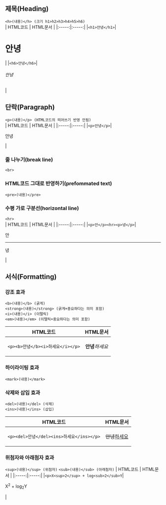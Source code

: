 ## 제목(Heading)
```<h>(내용)</h> (크기 h1>h2>h3>h4>h5>h6)```<br>
| HTML코드 | HTML문서 |
|:-----:|:-----:|
|```<h1>안녕</h1>```|<h1>안녕</h1>|
|```<h6>안녕</h6>```|<h6>안녕</h6>|
<br>

## 단락(Paragraph)
```<p>(내용)</p> (HTML코드의 띄어쓰기 반영 안됨)``` <br>
| HTML코드 | HTML문서 |
|:-----:|:-----:|
|```<p>안녕</p>```|<p>안녕</p>|
<br>

### 줄 나누기(break line) 
```<br>```<br>
### HTML코드 그대로 반영하기(prefommated text)
```<pre>(내용)</pre>```<br>
### 수평 가로 구분선(horizontal line)
```<hr>```<br>
| HTML코드 | HTML문서 |
|:-----:|:-----:|
|```<p>안</p><hr><p>녕</p>```|<p>안</p><hr></p>녕</p>|
<br>

## 서식(Formatting)
### 강조 효과
```<b>(내용)</b> (굵게)```<br>
```<strong>(내용)</strong> (굵게+중요하다는 의미 포함)```<br>
```<i>(내용)</i> (이탤릭)```<br>
```<em>(내용)</em> (이탤릭+중요하다는 의미 포함)```<br>

| HTML코드 | HTML문서 |
|:-----:|:-----:|
|```<p><b>안녕</b><i>하세요</i></p>```|<p><b>안녕</b><i>하세요</i></p>|

### 하이라이팅 효과
```<mark>(내용)</mark>```
<br>

### 삭제와 삽입 효과
```<del>(내용)</del> (삭제)```<br>
```<ins>(내용)</ins> (삽입)```<br>

| HTML코드 | HTML문서 |
|:-----:|:-----:|
|```<p><del>안녕</del><ins>하세요</ins></p>```|<p><del>안녕</del><ins>하세요</ins></p>|

### 위첨자와 아래첨자 효과
```<sup>(내용)</sup> (위첨자)```
```<sub>(내용)</sub> (아래첨자)```
| HTML코드 | HTML문서 |
|:-----:|:-----:|
|```<p>X<sup>2</sup> + log<sub>2</sub>Y```|<p>X<sup>2</sup> + log<sub>2</sub>Y</p>|


